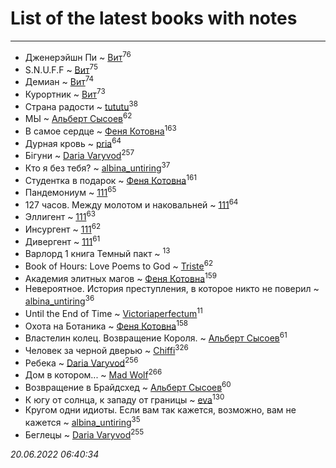 # List of the latest books with notes
---

* Дженерэйшн Пи ~ [Вит](users/300/300273923-vkontakte)<sup>76</sup>
* S.N.U.F.F ~ [Вит](users/300/300273923-vkontakte)<sup>75</sup>
* Демиан ~ [Вит](users/300/300273923-vkontakte)<sup>74</sup>
* Курортник ~ [Вит](users/300/300273923-vkontakte)<sup>73</sup>
* Страна радости ~ [tututu](users/135/135685382-vkontakte)<sup>38</sup>
* МЫ ~ [Альберт Сысоев](users/474/47446642-vkontakte)<sup>62</sup>
* В самое сердце ~ [Феня Котовна](users/109/109746193906459706720-google)<sup>163</sup>
* Дурная кровь ~ [pria](users/128/128917939-vkontakte)<sup>64</sup>
* Бігуни ~ [Daria Varyvod](users/829/829893410524253-facebook)<sup>257</sup>
* Кто я без тебя? ~ [albina_untiring](users/257/2579695-vkontakte)<sup>37</sup>
* Студентка в подарок ~ [Феня Котовна](users/109/109746193906459706720-google)<sup>161</sup>
* Пандемониум ~ [111](users/309/309238388536274478-mailru)<sup>65</sup>
* 127 часов. Между молотом и наковальней ~ [111](users/309/309238388536274478-mailru)<sup>64</sup>
* Эллигент ~ [111](users/309/309238388536274478-mailru)<sup>63</sup>
* Инсургент ~ [111](users/309/309238388536274478-mailru)<sup>62</sup>
* Дивергент ~ [111](users/309/309238388536274478-mailru)<sup>61</sup>
* Варлорд 1 книга Темный пакт ~ [](users/101/101923253879668330026-google)<sup>13</sup>
* Book of Hours: Love Poems to God ~ [Triste](users/517/5175580462988229760-mailru)<sup>62</sup>
* Академия элитных магов ~ [Феня Котовна](users/109/109746193906459706720-google)<sup>159</sup>
* Невероятное. История преступления, в которое никто не поверил ~ [albina_untiring](users/257/2579695-vkontakte)<sup>36</sup>
* Until the End of Time ~ [Victoriaperfectum](users/117/117396356938980769291-google)<sup>11</sup>
* Охота на Ботаника ~ [Феня Котовна](users/109/109746193906459706720-google)<sup>158</sup>
* Властелин колец. Возвращение Короля. ~ [Альберт Сысоев](users/474/47446642-vkontakte)<sup>61</sup>
* Человек за черной дверью ~ [Chiffi](users/105/105831994080785626680-google)<sup>326</sup>
* Ребека ~ [Daria Varyvod](users/829/829893410524253-facebook)<sup>256</sup>
* Дом в котором... ~ [Mad Wolf](users/947/94738840-vkontakte)<sup>266</sup>
* Возвращение в Брайдсхед ~ [Альберт Сысоев](users/474/47446642-vkontakte)<sup>60</sup>
* К югу от солнца, к западу от границы ~ [eva](users/111/111656270551033014778-google)<sup>130</sup>
* Кругом одни идиоты. Если вам так кажется, возможно, вам не кажется ~ [albina_untiring](users/257/2579695-vkontakte)<sup>35</sup>
* Беглецы ~ [Daria Varyvod](users/829/829893410524253-facebook)<sup>255</sup>


_20.06.2022 06:40:34_
